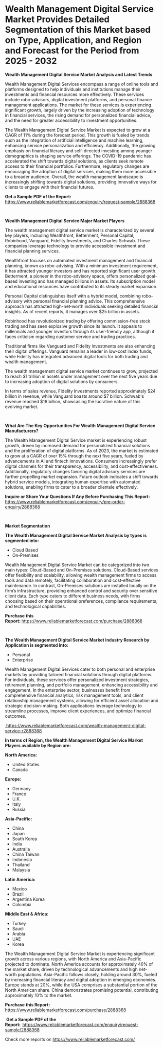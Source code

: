 <p><h1>Wealth Management Digital Service Market Provides Detailed Segmentation of this Market based on Type, Application, and Region and Forecast for the Period from 2025 - 2032</h1></p><p><strong>Wealth Management Digital Service Market Analysis and Latest Trends</strong></p>
<p><p>Wealth Management Digital Services encompass a range of online tools and platforms designed to help individuals and institutions manage their investments and financial resources more effectively. These services include robo-advisors, digital investment platforms, and personal finance management applications. The market for these services is experiencing significant growth, largely driven by the increasing adoption of technology in financial services, the rising demand for personalized financial advice, and the need for greater accessibility to investment opportunities.</p><p>The Wealth Management Digital Service Market is expected to grow at a CAGR of 11% during the forecast period. This growth is fueled by trends such as the integration of artificial intelligence and machine learning, enhancing service personalization and efficiency. Additionally, the growing emphasis on financial literacy and self-directed investing among younger demographics is shaping service offerings. The COVID-19 pandemic has accelerated the shift towards digital solutions, as clients seek remote access to their financial portfolios. Furthermore, regulatory changes are encouraging the adoption of digital services, making them more accessible to a broader audience. Overall, the wealth management landscape is increasingly shifting towards digital solutions, providing innovative ways for clients to engage with their financial futures.</p></p>
<p><strong>Get a Sample PDF of the Report:&nbsp;</strong> <a href="https://www.reliablemarketforecast.com/enquiry/request-sample/2888368?utm_campaign=3491&utm_medium=2&utm_source=Github&utm_content=ia&utm_term=14032025&utm_id=wealth-management-digital-service">https://www.reliablemarketforecast.com/enquiry/request-sample/2888368</a></p>
<p>&nbsp;</p>
<p><strong>Wealth Management Digital Service Major Market Players</strong></p>
<p><p>The wealth management digital service market is characterized by several key players, including Wealthfront, Betterment, Personal Capital, Robinhood, Vanguard, Fidelity Investments, and Charles Schwab. These companies leverage technology to provide accessible investment and financial planning services.</p><p>Wealthfront focuses on automated investment management and financial planning, known as robo-advising. With a minimum investment requirement, it has attracted younger investors and has reported significant user growth. Betterment, a pioneer in the robo-advisory space, offers personalized goal-based investing and has managed billions in assets. Its subscription model and educational resources have contributed to its steady market expansion.</p><p>Personal Capital distinguishes itself with a hybrid model, combining robo-advisory with personal financial planning advice. This comprehensive approach has attracted high-net-worth individuals seeking detailed financial insights. As of recent reports, it manages over $25 billion in assets.</p><p>Robinhood has revolutionized trading by offering commission-free stock trading and has seen explosive growth since its launch. It appeals to millennials and younger investors through its user-friendly app, although it faces criticism regarding customer service and trading practices. </p><p>Traditional firms like Vanguard and Fidelity Investments are also enhancing their digital offerings. Vanguard remains a leader in low-cost index funds, while Fidelity has integrated advanced digital tools for both trading and wealth management. </p><p>The wealth management digital service market continues to grow, projected to reach $1 trillion in assets under management over the next five years due to increasing adoption of digital solutions by consumers. </p><p>In terms of sales revenue, Fidelity Investments reported approximately $24 billion in revenue, while Vanguard boasts around $7 billion. Schwab's revenue reached $18 billion, showcasing the lucrative nature of this evolving market.</p></p>
<p>&nbsp;</p>
<p><strong>What Are The Key Opportunities For Wealth Management Digital Service Manufacturers?</strong></p>
<p><p>The Wealth Management Digital Service market is experiencing robust growth, driven by increased demand for personalized financial solutions and the proliferation of digital platforms. As of 2023, the market is estimated to grow at a CAGR of over 15% through the next five years, fueled by advancements in AI and fintech innovations. Consumers increasingly prefer digital channels for their transparency, accessibility, and cost-effectiveness. Additionally, regulatory changes favoring digital advisory services are further propelling market expansion. Future outlook indicates a shift towards hybrid service models, integrating human expertise with automated solutions, enabling firms to cater to a broader clientele effectively.</p></p>
<p><strong>Inquire or Share Your Questions If Any Before Purchasing This Report:</strong> <a href="https://www.reliablemarketforecast.com/enquiry/pre-order-enquiry/2888368?utm_campaign=3491&utm_medium=2&utm_source=Github&utm_content=ia&utm_term=14032025&utm_id=wealth-management-digital-service">https://www.reliablemarketforecast.com/enquiry/pre-order-enquiry/2888368</a></p>
<p>&nbsp;</p>
<p><strong>Market Segmentation</strong></p>
<p><strong>The Wealth Management Digital Service Market Analysis by types is segmented into:</strong></p>
<p><ul><li>Cloud Based</li><li>On-Premises</li></ul></p>
<p><p>Wealth Management Digital Service Market can be categorized into two main types: Cloud-Based and On-Premises solutions. Cloud-Based services offer flexibility and scalability, allowing wealth management firms to access tools and data remotely, facilitating collaboration and cost-effective maintenance. In contrast, On-Premises solutions are installed locally on the firm’s infrastructure, providing enhanced control and security over sensitive client data. Each type caters to different business needs, with firms choosing based on their operational preferences, compliance requirements, and technological capabilities.</p></p>
<p><strong>Purchase this Report:&nbsp;</strong><a href="https://www.reliablemarketforecast.com/purchase/2888368?utm_campaign=3491&utm_medium=2&utm_source=Github&utm_content=ia&utm_term=14032025&utm_id=wealth-management-digital-service">https://www.reliablemarketforecast.com/purchase/2888368</a></p>
<p>&nbsp;</p>
<p><strong>The Wealth Management Digital Service Market Industry Research by Application is segmented into:</strong></p>
<p><ul><li>Personal</li><li>Enterprise</li></ul></p>
<p><p>Wealth Management Digital Services cater to both personal and enterprise markets by providing tailored financial solutions through digital platforms. For individuals, these services offer personalized investment strategies, retirement planning, and portfolio management, enhancing accessibility and engagement. In the enterprise sector, businesses benefit from comprehensive financial analytics, risk management tools, and client relationship management systems, allowing for efficient asset allocation and strategic decision-making. Both applications leverage technology to streamline processes, improve client experiences, and optimize financial outcomes.</p></p>
<p><a href="https://www.reliablemarketforecast.com/wealth-management-digital-service-r2888368?utm_campaign=3491&utm_medium=2&utm_source=Github&utm_content=ia&utm_term=14032025&utm_id=wealth-management-digital-service">&nbsp;https://www.reliablemarketforecast.com/wealth-management-digital-service-r2888368</a></p>
<p><strong>In terms of Region, the Wealth Management Digital Service Market Players available by Region are:</strong></p>
<p>
    <p> <strong> North America: </strong>
        <ul>
            <li>United States</li>
            <li>Canada</li>
        </ul>
        </p> 
    <p> <strong> Europe: </strong>
        <ul>
            <li>Germany</li>
            <li>France</li>
            <li>U.K.</li>
            <li>Italy</li>
            <li>Russia</li>
        </ul>
        </p> 
    <p> <strong> Asia-Pacific: </strong>
        <ul>
            <li>China</li>
            <li>Japan</li>
            <li>South Korea</li>
            <li>India</li>
            <li>Australia</li>
            <li>China Taiwan</li>
            <li>Indonesia</li>
            <li>Thailand</li>
            <li>Malaysia</li>
        </ul>
        </p> 
    <p> <strong> Latin America: </strong>
        <ul>
            <li>Mexico</li>
            <li>Brazil</li>
            <li>Argentina Korea</li>
            <li>Colombia</li>
        </ul>
        </p> 
    <p> <strong> Middle East & Africa: </strong>
        <ul>
            <li>Turkey</li>
            <li>Saudi</li>
            <li>Arabia</li>
            <li>UAE</li>
            <li>Korea</li>
        </ul>
    </p>
    </p>
<p><p>The Wealth Management Digital Service Market is experiencing significant growth across various regions, with North America and Asia-Pacific projected to dominate. North America accounts for approximately 40% of the market share, driven by technological advancements and high net-worth populations. Asia-Pacific follows closely, holding around 30%, fueled by increasing financial literacy and digital adoption in emerging economies. Europe stands at 20%, while the USA comprises a substantial portion of the North American share. China demonstrates promising potential, contributing approximately 10% to the market.</p></p>
<p><strong>Purchase this Report: </strong><a href="https://www.reliablemarketforecast.com/purchase/2888368?utm_campaign=3491&utm_medium=2&utm_source=Github&utm_content=ia&utm_term=14032025&utm_id=wealth-management-digital-service">https://www.reliablemarketforecast.com/purchase/2888368</a></p>
<p>&nbsp;<strong>Get a Sample PDF of the Report:&nbsp;&nbsp;</strong><a href="https://www.reliablemarketforecast.com/enquiry/request-sample/2888368?utm_campaign=3491&utm_medium=2&utm_source=Github&utm_content=ia&utm_term=14032025&utm_id=wealth-management-digital-service">https://www.reliablemarketforecast.com/enquiry/request-sample/2888368</a></p>
<p><strong></strong></p>
<p>Check more reports on <a href="https://www.reliablemarketforecast.com/?utm_campaign=3491&utm_medium=2&utm_source=Github&utm_content=ia&utm_term=14032025&utm_id=wealth-management-digital-service">https://www.reliablemarketforecast.com/</a></p>